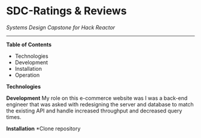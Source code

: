 # SDC-Ratings & Reviews

*Systems Design Capstone for Hack Reactor*

***
**Table of Contents**
* Technologies
* Development
* Installation
* Operation



**Technologies**

**Development**
My role on this e-commerce website was I was a back-end engineer that was asked with redesigning the server and database to match the existing API and handle increased throughput and decreased query times.

**Installation**
*Clone repository

